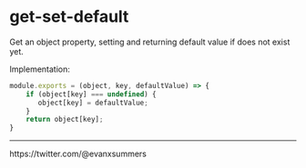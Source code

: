 # get-set-default

Get an object property, setting and returning default value if does not exist yet.

Implementation:
```javascript
module.exports = (object, key, defaultValue) => {
    if (object[key] === undefined) {
       object[key] = defaultValue;
    }
    return object[key];
}
```

<hr>
https://twitter.com/@evanxsummers

